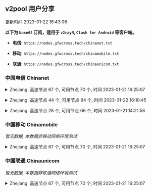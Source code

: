 ## v2pool 用户分享
更新时间 2023-01-22 16:43:06


**以下为 `base64` 订阅，适用于 `v2rayN`, `Clash for Android` 等客户端。**

- **电信**: `https://nodes.gfwcross.tech/chinanet.txt`

- **移动**: `https://nodes.gfwcross.tech/chinamobile.txt`

- **联通**: `https://nodes.gfwcross.tech/chinaunicom.txt`


### 中国电信 Chinanet
<details><summary>Zhejiang: 高速节点 67 个, 可用节点 70 个, 时间 2023-01-21 16:25:07</summary><p>可用节点订阅：https://transfer.sh/3lednw/running.txt<br>高速节点订阅：https://transfer.sh/kQRLof/good.txt<br>低延迟节点订阅：https://transfer.sh/epUMTj/low_delay.txt</p></details>
<p></p><details><summary>Zhejiang: 高速节点 44 个, 可用节点 94 个, 时间 2023-01-22 16:10:45</summary><p>可用节点订阅：https://transfer.sh/Jfcimi/running.txt<br>高速节点订阅：https://transfer.sh/iNoWjA/good.txt<br>低延迟节点订阅：https://transfer.sh/fqQTs6/low_delay.txt</p></details>
<p></p><details><summary>Zhejiang: 高速节点 28 个, 可用节点 66 个, 时间 2023-01-21 14:21:58</summary><p>可用节点订阅：https://transfer.sh/raCGi7/running.txt<br>高速节点订阅：https://transfer.sh/qPljmd/good.txt<br>低延迟节点订阅：https://transfer.sh/zTjPTP/low_delay.txt</p></details>
<p></p>

### 中国移动 Chinamobile
<i>暂无数据, 本数据非移动网络环境测试</i>
<details><summary>Zhejiang: 高速节点 67 个, 可用节点 70 个, 时间 2023-01-21 16:25:07</summary><p>可用节点订阅：https://transfer.sh/3lednw/running.txt<br>高速节点订阅：https://transfer.sh/kQRLof/good.txt<br>低延迟节点订阅：https://transfer.sh/epUMTj/low_delay.txt</p></details>
<p></p>

### 中国联通 Chinaunicom
<i>暂无数据, 本数据非联通网络环境测试</i>
<details><summary>Zhejiang: 高速节点 67 个, 可用节点 70 个, 时间 2023-01-21 16:25:07</summary><p>可用节点订阅：https://transfer.sh/3lednw/running.txt<br>高速节点订阅：https://transfer.sh/kQRLof/good.txt<br>低延迟节点订阅：https://transfer.sh/epUMTj/low_delay.txt</p></details>
<p></p>